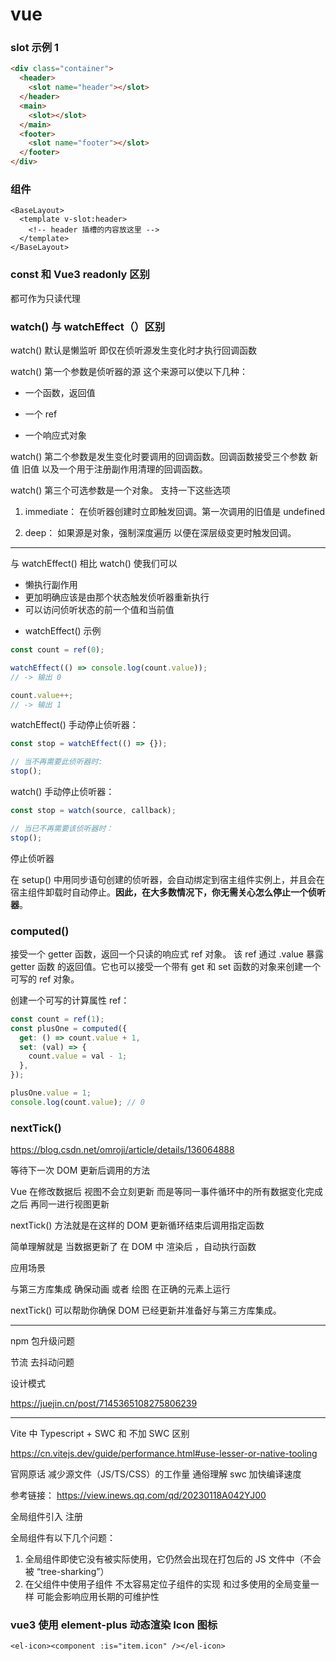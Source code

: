 # vue

### slot 示例 1

```html
<div class="container">
  <header>
    <slot name="header"></slot>
  </header>
  <main>
    <slot></slot>
  </main>
  <footer>
    <slot name="footer"></slot>
  </footer>
</div>
```

### 组件

```vue
<BaseLayout>
  <template v-slot:header>
    <!-- header 插槽的内容放这里 -->
  </template>
</BaseLayout>
```

### const 和 Vue3 readonly 区别

都可作为只读代理

### watch() 与 watchEffect（）区别

watch() 默认是懒监听 即仅在侦听源发生变化时才执行回调函数

watch() 第一个参数是侦听器的源 这个来源可以使以下几种：

- 一个函数，返回值

- 一个 ref

- 一个响应式对象

watch() 第二个参数是发生变化时要调用的回调函数。回调函数接受三个参数 新值 旧值 以及一个用于注册副作用清理的回调函数。

watch() 第三个可选参数是一个对象。 支持一下这些选项

1. immediate： 在侦听器创建时立即触发回调。第一次调用的旧值是 undefined

2. deep： 如果源是对象，强制深度遍历 以便在深层级变更时触发回调。

---

与 watchEffect() 相比 watch() 使我们可以

- 懒执行副作用
- 更加明确应该是由那个状态触发侦听器重新执行
- 可以访问侦听状态的前一个值和当前值

* watchEffect() 示例

```js
const count = ref(0);

watchEffect(() => console.log(count.value));
// -> 输出 0

count.value++;
// -> 输出 1
```

watchEffect() 手动停止侦听器：

```js
const stop = watchEffect(() => {});

// 当不再需要此侦听器时:
stop();
```

watch() 手动停止侦听器：

```js
const stop = watch(source, callback);

// 当已不再需要该侦听器时：
stop();
```

停止侦听器

在 setup() 中用同步语句创建的侦听器，会自动绑定到宿主组件实例上，并且会在宿主组件卸载时自动停止。<strong>因此，在大多数情况下，你无需关心怎么停止一个侦听器</strong>。

### computed()

接受一个 getter 函数，返回一个只读的响应式 ref 对象。 该 ref 通过 .value 暴露 getter 函数 的返回值。它也可以接受一个带有 get 和 set 函数的对象来创建一个可写的 ref 对象。

创建一个可写的计算属性 ref：

```js
const count = ref(1);
const plusOne = computed({
  get: () => count.value + 1,
  set: (val) => {
    count.value = val - 1;
  },
});

plusOne.value = 1;
console.log(count.value); // 0
```

### nextTick()

https://blog.csdn.net/omroji/article/details/136064888

等待下一次 DOM 更新后调用的方法

Vue 在修改数据后 视图不会立刻更新 而是等同一事件循环中的所有数据变化完成之后 再同一进行视图更新

nextTick() 方法就是在这样的 DOM 更新循环结束后调用指定函数

简单理解就是 当数据更新了 在 DOM 中 渲染后 ，自动执行函数

应用场景

与第三方库集成 确保动画 或者 绘图 在正确的元素上运行

nextTick() 可以帮助你确保 DOM 已经更新并准备好与第三方库集成。

---

npm 包升级问题

节流 去抖动问题

设计模式

https://juejin.cn/post/7145365108275806239

---

Vite 中 Typescript + SWC 和 不加 SWC 区别

https://cn.vitejs.dev/guide/performance.html#use-lesser-or-native-tooling

官网原话 减少源文件（JS/TS/CSS）的工作量
通俗理解 swc 加快编译速度

参考链接：
https://view.inews.qq.com/qd/20230118A042YJ00

全局组件引入 注册

全局组件有以下几个问题：

1. 全局组件即使它没有被实际使用，它仍然会出现在打包后的 JS 文件中（不会被 “tree-sharking”）
2. 在父组件中使用子组件 不太容易定位子组件的实现 和过多使用的全局变量一样 可能会影响应用长期的可维护性

### vue3 使用 element-plus 动态渲染 Icon 图标

```code
<el-icon><component :is="item.icon" /></el-icon>
```
